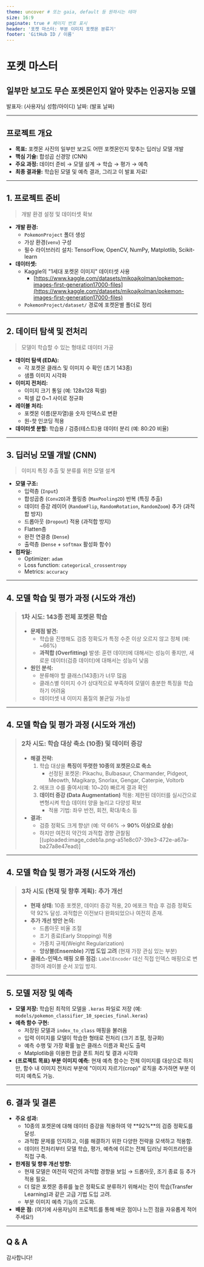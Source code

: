 ```yaml
---
theme: uncover # 또는 gaia, default 등 원하시는 테마
size: 16:9
paginate: true # 페이지 번호 표시
header: '포켓 마스터: 부분 이미지 포켓몬 분류기'
footer: 'GitHub ID / 이름'
---
```


# **포켓 마스터**
## 일부만 보고도 무슨 포켓몬인지 알아 맞추는 인공지능 모델

발표자: (사용자님 성함/아이디)
날짜: (발표 날짜)

---

## **프로젝트 개요**

* **목표:** 포켓몬 사진의 일부만 보고도 어떤 포켓몬인지 맞추는 딥러닝 모델 개발
* **핵심 기술:** 합성곱 신경망 (CNN)
* **주요 과정:** 데이터 준비 → 모델 설계 → 학습 → 평가 → 예측
* **최종 결과물:** 학습된 모델 및 예측 결과, 그리고 이 발표 자료!

---

## **1. 프로젝트 준비**
> 개발 환경 설정 및 데이터셋 확보

* **개발 환경:**
    * `PokemonProject` 폴더 생성
    * 가상 환경(`venv`) 구성
    * 필수 라이브러리 설치: TensorFlow, OpenCV, NumPy, Matplotlib, Scikit-learn
* **데이터셋:**
    * Kaggle의 "1세대 포켓몬 이미지" 데이터셋 사용
        * [https://www.kaggle.com/datasets/mikoajkolman/pokemon-images-first-generation17000-files](https://www.kaggle.com/datasets/mikoajkolman/pokemon-images-first-generation17000-files)
    * `PokemonProject/dataset/` 경로에 포켓몬별 폴더로 정리

---

## **2. 데이터 탐색 및 전처리**
> 모델이 학습할 수 있는 형태로 데이터 가공

* **데이터 탐색 (EDA):**
    * 각 포켓몬 클래스 및 이미지 수 확인 (초기 143종)
    * 샘플 이미지 시각화
* **이미지 전처리:**
    * 이미지 크기 통일 (예: 128x128 픽셀)
    * 픽셀 값 0~1 사이로 정규화
* **레이블 처리:**
    * 포켓몬 이름(문자열)을 숫자 인덱스로 변환
    * 원-핫 인코딩 적용
* **데이터셋 분할:** 학습용 / 검증(테스트)용 데이터 분리 (예: 80:20 비율)

---

## **3. 딥러닝 모델 개발 (CNN)**
> 이미지 특징 추출 및 분류를 위한 모델 설계

* **모델 구조:**
    * 입력층 (`Input`)
    * 합성곱층 (`Conv2D`)과 풀링층 (`MaxPooling2D`) 반복 (특징 추출)
    * 데이터 증강 레이어 (`RandomFlip`, `RandomRotation`, `RandomZoom`) 추가 (과적합 방지)
    * 드롭아웃 (`Dropout`) 적용 (과적합 방지)
    * Flatten층
    * 완전 연결층 (`Dense`)
    * 출력층 (`Dense` + `softmax` 활성화 함수)
* **컴파일:**
    * Optimizer: `adam`
    * Loss function: `categorical_crossentropy`
    * Metrics: `accuracy`

---

## **4. 모델 학습 및 평가 과정 (시도와 개선)**

> ### **1차 시도: 143종 전체 포켓몬 학습**
>
> * **문제점 발견:**
>     * 학습을 진행해도 검증 정확도가 특정 수준 이상 오르지 않고 정체 (예: ~66%)
>     * **과적합 (Overfitting)** 발생: 훈련 데이터에 대해서는 성능이 좋지만, 새로운 데이터(검증 데이터)에 대해서는 성능이 낮음
> * **원인 분석:**
>     * 분류해야 할 클래스(143종)가 너무 많음
>     * 클래스별 이미지 수가 상대적으로 부족하여 모델이 충분한 특징을 학습하기 어려움
>     * 데이터셋 내 이미지 품질의 불균일 가능성

---

## **4. 모델 학습 및 평가 과정 (시도와 개선)**

> ### **2차 시도: 학습 대상 축소 (10종) 및 데이터 증강**
>
> * **해결 전략:**
>     1.  학습 대상을 **특징이 뚜렷한 10종의 포켓몬으로 축소**
>         * 선정된 포켓몬: Pikachu, Bulbasaur, Charmander, Pidgeot, Meowth, Magikarp, Snorlax, Gengar, Caterpie, Voltorb
>     2.  에포크 수를 줄여서(예: 10~20) 빠르게 결과 확인
>     3.  **데이터 증강 (Data Augmentation)** 적용: 제한된 데이터를 실시간으로 변형시켜 학습 데이터 양을 늘리고 다양성 확보
>         * 적용 기법: 좌우 반전, 회전, 확대/축소 등
> * **결과:**
>     * 검증 정확도 크게 향상! (예: 약 66% → **90% 이상으로 상승**)
>     * 하지만 여전히 약간의 과적합 경향 관찰됨 [(uploaded:image_cdeb1a.png-a51e8c07-39e3-472e-a67a-ba27a8e47ead)]

---
## **4. 모델 학습 및 평가 과정 (시도와 개선)**

> ### **3차 시도 (현재 및 향후 계획): 추가 개선**
>
> * **현재 상태:** 10종 포켓몬, 데이터 증강 적용, 20 에포크 학습 후 검증 정확도 약 92% 달성. 과적합은 이전보다 완화되었으나 여전히 존재.
> * **추가 개선 방안 논의:**
>     * 드롭아웃 비율 조절
>     * 조기 종료(Early Stopping) 적용
>     * 가중치 규제(Weight Regularization)
>     * **앙상블(Ensemble) 기법 도입 고려** (현재 가장 관심 있는 부분)
> * **클래스-인덱스 매핑 오류 점검:** `LabelEncoder` 대신 직접 인덱스 매핑으로 변경하여 레이블 순서 꼬임 방지.

---

## **5. 모델 저장 및 예측**

* **모델 저장:** 학습된 최적의 모델을 `.keras` 파일로 저장 (예: `models/pokemon_classifier_10_species_final.keras`)
* **예측 함수 구현:**
    * 저장된 모델과 `index_to_class` 매핑을 불러옴
    * 입력 이미지를 모델이 학습한 형태로 전처리 (크기 조절, 정규화)
    * 예측 수행 및 가장 확률 높은 클래스 이름과 확신도 출력
    * Matplotlib을 이용한 한글 폰트 처리 및 결과 시각화
* **(프로젝트 목표) 부분 이미지 예측:** 현재 예측 함수는 전체 이미지를 대상으로 하지만, 함수 내 이미지 전처리 부분에 "이미지 자르기(crop)" 로직을 추가하면 부분 이미지 예측도 가능.

---

## **6. 결과 및 결론**

* **주요 성과:**
    * 10종의 포켓몬에 대해 데이터 증강을 적용하여 약 **92%**의 검증 정확도를 달성.
    * 과적합 문제를 인지하고, 이를 해결하기 위한 다양한 전략을 모색하고 적용함.
    * 데이터 전처리부터 모델 학습, 평가, 예측에 이르는 전체 딥러닝 파이프라인을 직접 구축.
* **한계점 및 향후 개선 방향:**
    * 현재 모델은 여전히 약간의 과적합 경향을 보임 → 드롭아웃, 조기 종료 등 추가 적용 필요.
    * 더 많은 포켓몬 종류를 높은 정확도로 분류하기 위해서는 전이 학습(Transfer Learning)과 같은 고급 기법 도입 고려.
    * 부분 이미지 예측 기능의 고도화.
* **배운 점:** (여기에 사용자님이 프로젝트를 통해 배운 점이나 느낀 점을 자유롭게 적어주세요!)

---

## **Q & A**

감사합니다!
